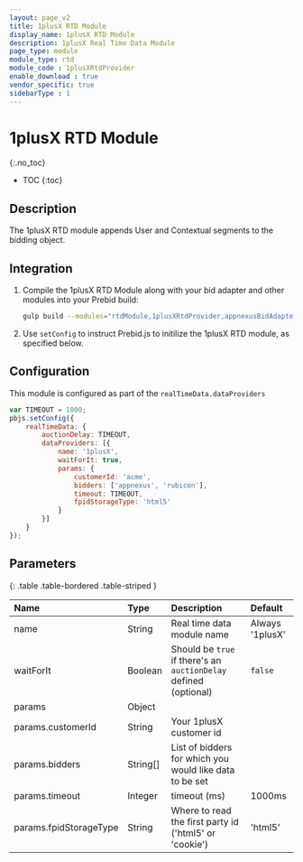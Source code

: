 ```yaml
---
layout: page_v2
title: 1plusX RTD Module
display_name: 1plusX RTD Module
description: 1plusX Real Time Data Module
page_type: module
module_type: rtd
module_code : 1plusXRtdProvider
enable_download : true
vendor_specific: true
sidebarType : 1
---
```


# 1plusX RTD Module
{:.no_toc}

* TOC
{:toc}

## Description

The 1plusX RTD module appends User and Contextual segments to the bidding object.

## Integration

1. Compile the 1plusX RTD Module along with your bid adapter and other modules into your Prebid build:  

    ```bash
    gulp build --modules="rtdModule,1plusXRtdProvider,appnexusBidAdapter,..."  
    ```

2. Use `setConfig` to instruct Prebid.js to initilize the 1plusX RTD module, as specified below.

## Configuration

This module is configured as part of the `realTimeData.dataProviders`  

```javascript
var TIMEOUT = 1000;
pbjs.setConfig({
    realTimeData: {
        auctionDelay: TIMEOUT,
        dataProviders: [{
            name: '1plusX',
            waitForIt: true,
            params: {
                customerId: 'acme',
                bidders: ['appnexus', 'rubicon'],
                timeout: TIMEOUT,
                fpidStorageType: 'html5'
            }
        }]
    }
});
```

## Parameters

{: .table .table-bordered .table-striped }

| Name              | Type          | Description                                                      | Default           |
| :---------------- | :------------ | :--------------------------------------------------------------- |:----------------- |
| name              | String        | Real time data module name                                       | Always '1plusX'   |
| waitForIt         | Boolean       | Should be `true` if there's an `auctionDelay` defined (optional) | `false`           |
| params            | Object        |                                                                  |                   |
| params.customerId | String        | Your 1plusX customer id                                          |                   |
| params.bidders    | String[]      | List of bidders for which you would like data to be set          |                   |
| params.timeout    | Integer       | timeout (ms)                                                     | 1000ms            |
| params.fpidStorageType | String | Where to read the first party id ('html5' or 'cookie') | 'html5' |
